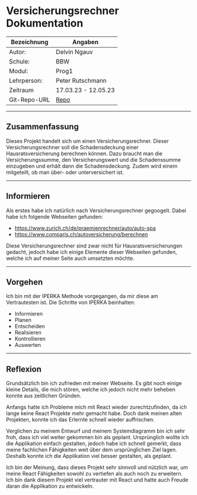 # Versicherungsrechner Dokumentation

| Bezeichnung    | Angaben        |
| -------------- | ---------------|
| Autor:        | Delvin Ngauv          |
| Schule:       | BBW                   |
| Modul:        | Prog1                 |     
| Lehrperson:   | Peter Rutschmann      |
| Zeitraum      | 17.03.23 - 12.05.23   |
| Git-Repo-URL  | [Repo](https://github.com/delvindylan/Versicherungsrechner) |

---
## Zusammenfassung

Dieses Projekt handelt sich um einen Versicherungsrechner. Dieser Versicherungsrechner soll die Schadensdeckung einer Hausratsversicherung berechnen können. Dazu braucht man die Versicherungssumme, den Versicherungswert und die Schadenssumme einzugeben und erhält dann die Schadensdeckung. Zudem wird einem mitgeteilt, ob man über- oder unterversichert ist.

---

## Informieren

Als erstes habe ich natürlich nach Versicherungsrechner gegoogelt.
Dabei habe ich folgende Webseiten gefunden:
* https://www.zurich.ch/de/praemienrechner/auto/auto-spa
* https://www.comparis.ch/autoversicherung/berechnen

Diese Versicherungsrechner sind zwar nicht für Hausratsversicherungen gedacht, jedoch habe ich einige Elemente dieser Webseiten gefunden, welche ich auf meiner Seite auch umsetzten möchte.

---

## Vorgehen

Ich bin mit der IPERKA Methode vorgegangen, da mir diese am Vertrautesten ist. Die Schritte von IPERKA beinhalten:

* Informieren
* Planen
* Entscheiden
* Realisieren
* Kontrollieren
* Auswerten

---

## Reflexion

Grundsätzlich bin ich zufrieden mit meiner Webseite. Es gibt noch einige kleine Details, 
die mich stören, welche ich jedoch nicht mehr beheben konnte aus zeitlichen Gründen. 

Anfangs hatte ich Probleme mich mit React wieder zurechtzufinden, da ich lange keine React Projekte mehr gemacht habe. Doch dank meinen alten Projekten, konnte ich das Erlernte schnell wieder auffrischen.

Verglichen zu meinem Entwurf und meinem Systemdiagramm bin ich sehr froh, dass ich viel weiter gekommen bin als geplant. Ursprünglich wollte ich die Applikation einfach gestalten, jedoch habe ich schnell gemerkt, dass meine fachlichen Fähigkeiten weit über dem ursprünglichen Ziel lagen. Deshalb konnte ich die Applikation viel besser gestalten, als geplant.

Ich bin der Meinung, dass dieses Projekt sehr sinnvoll und nützlich war, um meine React Fähigkeiten sowohl zu vertiefen als auch noch zu erweitern. Ich bin dank diesem Projekt viel vertrauter mit React und hatte auch Freude daran die Applikation zu entwickeln.

